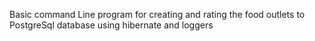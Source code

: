 Basic command Line program for creating and rating the food outlets to PostgreSql database using hibernate and loggers